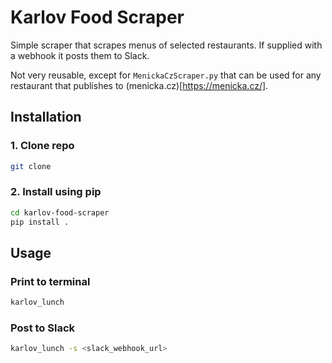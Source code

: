 # Karlov Food Scraper

Simple scraper that scrapes menus of selected restaurants.
If supplied with a webhook it posts them to Slack.

Not very reusable, except for `MenickaCzScraper.py` that can be used for any restaurant that publishes to (menicka.cz)[https://menicka.cz/].

## Installation
### 1. Clone repo
```bash
git clone 
```

### 2. Install using pip
```bash
cd karlov-food-scraper
pip install .
```

## Usage
### Print to terminal

```bash
karlov_lunch
```

### Post to Slack
```bash
karlov_lunch -s <slack_webhook_url>
```

